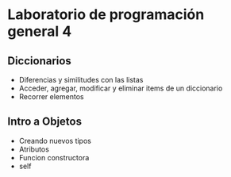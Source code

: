 # Laboratorio de programación general 4

## Diccionarios

- Diferencias y similitudes con las listas
- Acceder, agregar, modificar y eliminar items de un diccionario
- Recorrer elementos

## Intro a Objetos

- Creando nuevos tipos
- Atributos
- Funcion constructora
- self
